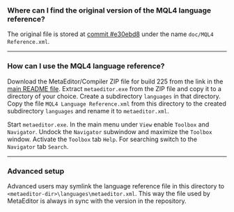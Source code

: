 
### Where can I find the original version of the MQL4 language reference?
The original file is stored at [commit #e30ebd8](https://github.com/rosasurfer/mt4-mql/tree/e30ebd8/doc) under the name `doc/MQL4 Reference.xml`.
- - -

### How can I use the MQL4 language reference?
Download the MetaEditor/Compiler ZIP file for build 225 from the link in the [main README file](https://github.com/rosasurfer/mt4-mql). Extract `metaeditor.exe` from the ZIP file and copy it to a directory of your choice. Create a subdirectory `languages` in that directory. Copy the file `MQL4 Language Reference.xml` from this directory to the created subdirectory `languages` and rename it to `metaeditor.xml`.

Start `metaeditor.exe`. In the main menu under `View` enable `Toolbox` and `Navigator`. Undock the `Navigator` subwindow and maximize the `Toolbox` window. Activate the `Toolbox` tab `Help`. For searching switch to the `Navigator` tab `Search`.
- - -

### Advanced setup
Advanced users may symlink the language reference file in this directory to `<metaeditor-dir>\languages\metaeditor.xml`. This way the file used by MetaEditor is always in sync with the version in the repository.
